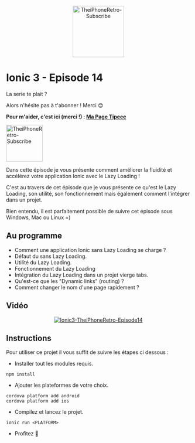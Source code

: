 <p align="center">
  <img src="http://dimitridessus.fr/img/logo_circle.png" width="140px" alt="TheiPhoneRetro-Subscribe">
</p>

# Ionic 3 - Episode 14

La serie te plait ?

Alors n'hésite pas à t'abonner ! Merci :blush:

**Pour m'aider, c'est ici (merci !) : [Ma Page Tipeee](https://www.tipeee.com/theiphoneretro)**

<a href="https://www.youtube.com/subscription_center?add_user=theiphoneretro">
  <img src="http://www.pngall.com/wp-content/uploads/2016/03/Subscribe-PNG-12.png" width="100px" alt="TheiPhoneRetro-Subscribe">
</a>

Dans cette épisode je vous présente comment améliorer la fluidité et accélérez votre application Ionic avec le Lazy Loading !

C'est au travers de cet épisode que je vous présente ce qu'est le Lazy Loading, son utilité, son fonctionnement mais également comment l'intégrer dans un projet.

Bien entendu, il est parfaitement possible de suivre cet épisode sous Windows, Mac ou Linux =)

## Au programme 

- Comment une application Ionic sans Lazy Loading se charge ?
- Défaut du sans Lazy Loading.
- Utilité du Lazy Loading.
- Fonctionnement du Lazy Loading
- Intégration du Lazy Loading dans un projet vierge tabs.
- Qu'est-ce que les "Dynamic links" (routing) ?
- Comment changer le nom d'une page rapidement ?

## Vidéo

<p align="center">
  <a href="https://www.youtube.com/watch?v=tcdUKIibq3o"><img src="https://img.youtube.com/vi/tcdUKIibq3o/0.jpg" alt="Ionic3-TheiPhoneRetro-Episode14"></a>
</p>

## Instructions

Pour utiliser ce projet il vous suffit de suivre les étapes ci dessous :

- Installer tout les modules requis.
```{r, engine='sh', count_lines}
npm install 
```

- Ajouter les plateformes de votre choix.
```{r, engine='sh', count_lines}
cordova platform add android
cordova platform add ios
```

- Compilez et lancez le projet.
```{r, engine='sh', count_lines}
ionic run <PLATFORM>
```

- Profitez :tada:
